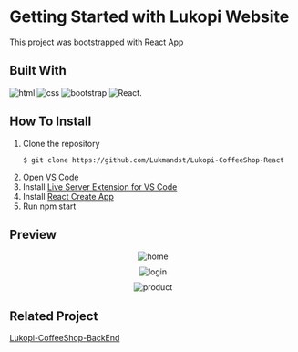 # Getting Started with Lukopi Website

This project was bootstrapped with React App

## Built With

![html](https://img.shields.io/badge/html-5-blue)
![css](https://img.shields.io/badge/css-3-yellow)
![bootstrap](https://img.shields.io/badge/bootstrap-5.2-blueviolet)
![React](https://img.shields.io/badge/-ReactJs-blue).

## How To Install

1. Clone the repository
   ```
   $ git clone https://github.com/Lukmandst/Lukopi-CoffeeShop-React
   ```
2. Open [VS Code](https://code.visualstudio.com/)
3. Install [Live Server Extension for VS Code](https://marketplace.visualstudio.com/items?itemName=ritwickdey.LiveServer)
4. Install [React Create App](https://reactjs.org/docs/create-a-new-react-app.html)
5. Run npm start

## Preview

<div style='display:flex;flex-direction:column;row-gap:10px;align-items:center'>
<img src="assets/screenshot/Homepage.png"  alt="home" />
<img src="assets/screenshot/Login-page.png"  alt="login" />
<img src="assets/screenshot/Product-page.png"  alt="product" />
</div>

## Related Project

[Lukopi-CoffeeShop-BackEnd](https://github.com/Lukmandst/Lukopi-CoffeeShop)